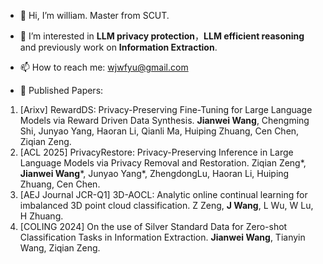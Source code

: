 - 👋 Hi, I’m william. Master from SCUT.
- 👀 I’m interested in **LLM privacy protection**，**LLM efficient reasoning** and previously work on **Information Extraction**.
- 📫 How to reach me: wjwfyu@gmail.com

- 📖 Published Papers:
1. [Arixv] RewardDS: Privacy-Preserving Fine-Tuning for Large Language Models via Reward Driven Data Synthesis. **Jianwei Wang**, Chengming Shi, Junyao Yang, Haoran Li, Qianli Ma, Huiping Zhuang, Cen Chen, Ziqian Zeng.
2. [ACL 2025] PrivacyRestore: Privacy-Preserving Inference in Large Language Models via Privacy Removal and Restoration. Ziqian Zeng*, **Jianwei Wang***, Junyao Yang*, ZhengdongLu, Haoran Li, Huiping Zhuang, Cen Chen.
3. [AEJ Journal JCR-Q1] 3D-AOCL: Analytic online continual learning for imbalanced 3D point cloud classification. Z Zeng, **J Wang**, L Wu, W Lu, H Zhuang.
4. [COLING 2024] On the use of Silver Standard Data for Zero-shot Classification Tasks in Information Extraction. **Jianwei Wang**, Tianyin Wang, Ziqian Zeng.




<!---
wjw136/wjw136 is a ✨ special ✨ repository because its `README.md` (this file) appears on your GitHub profile.
You can click the Preview link to take a look at your changes.
--->
